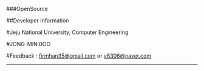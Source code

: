 ###OpenSource

##Developer Information

#Jeju National University, Computer Engineering

#JONG-MIN BOO

#Feedback : firmhan35@gmail.com or v6306@naver.com

---
